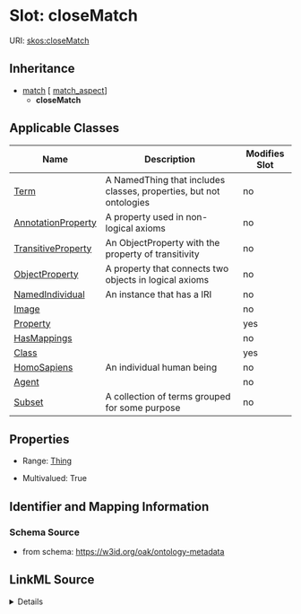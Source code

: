 

# Slot: closeMatch

URI: [skos:closeMatch](http://www.w3.org/2004/02/skos/core#closeMatch)




## Inheritance

* [match](match.md) [ [match_aspect](match_aspect.md)]
    * **closeMatch**






## Applicable Classes

| Name | Description | Modifies Slot |
| --- | --- | --- |
| [Term](Term.md) | A NamedThing that includes classes, properties, but not ontologies |  no  |
| [AnnotationProperty](AnnotationProperty.md) | A property used in non-logical axioms |  no  |
| [TransitiveProperty](TransitiveProperty.md) | An ObjectProperty with the property of transitivity |  no  |
| [ObjectProperty](ObjectProperty.md) | A property that connects two objects in logical axioms |  no  |
| [NamedIndividual](NamedIndividual.md) | An instance that has a IRI |  no  |
| [Image](Image.md) |  |  no  |
| [Property](Property.md) |  |  yes  |
| [HasMappings](HasMappings.md) |  |  no  |
| [Class](Class.md) |  |  yes  |
| [HomoSapiens](HomoSapiens.md) | An individual human being |  no  |
| [Agent](Agent.md) |  |  no  |
| [Subset](Subset.md) | A collection of terms grouped for some purpose |  no  |







## Properties

* Range: [Thing](Thing.md)

* Multivalued: True





## Identifier and Mapping Information







### Schema Source


* from schema: https://w3id.org/oak/ontology-metadata




## LinkML Source

<details>
```yaml
name: closeMatch
from_schema: https://w3id.org/oak/ontology-metadata
rank: 1000
is_a: match
slot_uri: skos:closeMatch
multivalued: true
alias: closeMatch
domain_of:
- HasMappings
range: Thing

```
</details>